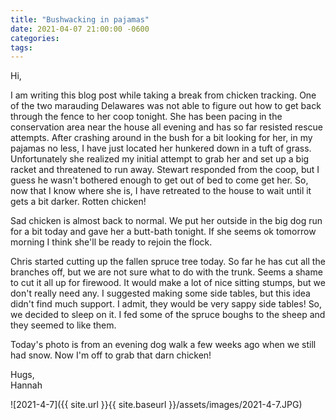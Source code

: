 ```yaml
---
title: "Bushwacking in pajamas"
date: 2021-04-07 21:00:00 -0600
categories:
tags:
---
```


Hi,

I am writing this blog post while taking a break from chicken tracking. One of the two marauding Delawares was not able to figure out how to get back through the fence to her coop tonight. She has been pacing in the conservation area near the house all evening and has so far resisted rescue attempts. After crashing around in the bush for a bit looking for her, in my pajamas no less, I have just located her hunkered down in a tuft of grass. Unfortunately she realized my initial attempt to grab her and set up a big racket and threatened to run away. Stewart responded from the coop, but I guess he wasn't bothered enough to get out of bed to come get her. So, now that I know where she is, I have retreated to the house to wait until it gets a bit darker. Rotten chicken!

Sad chicken is almost back to normal. We put her outside in the big dog run for a bit today and gave her a butt-bath tonight. If she seems ok tomorrow morning I think she'll be ready to rejoin the flock. 

Chris started cutting up the fallen spruce tree today. So far he has cut all the branches off, but we are not sure what to do with the trunk. Seems a shame to cut it all up for firewood. It would make a lot of nice sitting stumps, but we don't really need any. I suggested making some side tables, but this idea didn't find much support. I admit, they would be very sappy side tables! So, we decided to sleep on it. I fed some of the spruce boughs to the sheep and they seemed to like them.

Today's photo is from an evening dog walk a few weeks ago when we still had snow. Now I'm off to grab that darn chicken!

Hugs,<br />
Hannah

![2021-4-7]({{ site.url }}{{ site.baseurl }}/assets/images/2021-4-7.JPG)